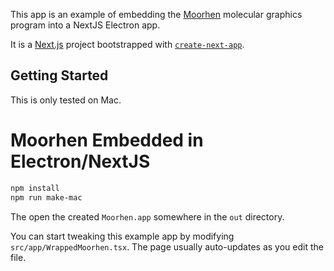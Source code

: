 This app is an example of embedding the [Moorhen](https://github.com/moorhen-coot/Moorhen) molecular graphics program into a NextJS Electron app.

It is a [Next.js](https://nextjs.org) project bootstrapped with [`create-next-app`](https://nextjs.org/docs/app/api-reference/cli/create-next-app).

## Getting Started

This is only tested on Mac.

# Moorhen Embedded in Electron/NextJS

```bash
npm install
npm run make-mac
```

The open the created `Moorhen.app` somewhere in the `out` directory.

You can start tweaking this example app by modifying `src/app/WrappedMoorhen.tsx`. The page usually auto-updates as you edit the file.
